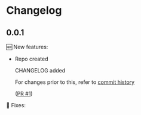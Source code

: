 # Changelog

## 0.0.1

🆕 New features:

- Repo created

  CHANGELOG added

  For changes prior to this, refer to [commit history](https://github.com/srb3/terraform-aws-route53/commits/main)

  ([PR #1](https://github.com/srb3/terraform-aws-route53/pull/1))

🔧 Fixes:
